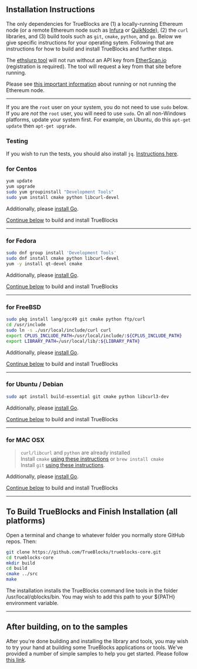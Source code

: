 ## Installation Instructions

The only dependencies for TrueBlocks are (1) a locally-running Ethereum node (or a remote Ethereum node such as [Infura](http://infura.io) or [QuikNode](http://quiknode.io)), (2) the `curl` libraries, and (3) build tools such as `git`, `cmake`, `python`, and `go`.  Below we give specific instructions for your operating sytem. Following that are instructions for how to build and install TrueBlocks and further steps.

The [ethslurp tool](../../apps/ethslurp/README.md) will not run without an API key from [EtherScan.io](http://etherscan.io/apis) (registration is required). The tool will request a key from that site before running.

Please see [this important information](RUNNING_A_NODE.md) about running or not running the Ethereum node.

***

If you are the `root` user on your system, you do not need to use `sudo` below. If you are *not* the `root` user, you will need to use `sudo`. On all non-Windows platforms, update your system first. For example, on Ubuntu, do this `apt-get update` then `apt-get upgrade`.

### Testing
If you wish to run the tests, you should also install `jq`. [Instructions here](https://stedolan.github.io/jq/download/).
### for Centos

```bash
yum update
yum upgrade
sudo yum groupinstall "Development Tools"  
sudo yum install cmake python libcurl-devel
```

Additionally, please [install Go](https://golang.org/doc/install).

[Continue below](#finish) to build and install TrueBlocks

***

### for Fedora

```bash
sudo dnf group install 'Development Tools'
sudo dnf install cmake python libcurl-devel
yum -y install qt-devel cmake
```

Additionally, please [install Go](https://golang.org/doc/install).

[Continue below](#finish) to build and install TrueBlocks

***

### for FreeBSD

```bash
sudo pkg install lang/gcc49 git cmake python ftp/curl
cd /usr/include  
sudo ln -s ./usr/local/include/curl curl  
export CPLUS_INCLUDE_PATH=/usr/local/include/:${CPLUS_INCLUDE_PATH}
export LIBRARY_PATH=/usr/local/lib/:${LIBRARY_PATH}
```

Additionally, please [install Go](https://golang.org/doc/install).

[Continue below](#finish) to build and install TrueBlocks

***

### for Ubuntu / Debian

```bash
sudo apt install build-essential git cmake python libcurl3-dev
```

Additionally, please [install Go](https://golang.org/doc/install).

[Continue below](#finish) to build and install TrueBlocks

***

### for MAC OSX

   > `curl/libcurl` and `python` are already installed  
   > Install `cmake` [using these instructions](https://cmake.org/download/) or `brew install cmake`  
   > Install `git` [using these instructions](https://git-scm.com/download/mac).

Additionally, please [install Go](https://golang.org/doc/install).

[Continue below](#finish) to build and install TrueBlocks

<a name="finish" href=""></a>
***
## To Build TrueBlocks and Finish Installation (all platforms)

Open a terminal and change to whatever folder you normally store GitHub repos. Then:

```bash
git clone https://github.com/TrueBlocks/trueblocks-core.git
cd trueblocks-core
mkdir build
cd build
cmake ../src
make
```

The installation installs the TrueBlocks command line tools in the folder /usr/local/qblocks/bin. You may wish to add this path to your ${PATH} environment variable.

***
## After building, on to the samples

After you're done building and installing the library and tools, you may wish to try your hand at building some TrueBlocks applications or tools. We've provided a 
number of simple samples to help you get started. Please follow [this link](/src/examples).
